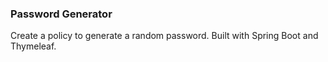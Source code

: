 ### Password Generator
Create a policy to generate a random password. Built with Spring Boot and Thymeleaf.

